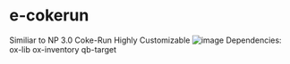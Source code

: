# e-cokerun
Similiar to NP 3.0 Coke-Run
Highly Customizable
![image](https://user-images.githubusercontent.com/106036010/223882826-5fb3ef3f-0add-4f35-8a0f-47c50040f714.png)
Dependencies:
ox-lib
ox-inventory
qb-target

